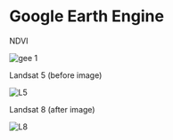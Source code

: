# Google Earth Engine


NDVI

![gee 1](https://user-images.githubusercontent.com/64560798/137584362-18c143b8-ab6a-4de0-99d3-d21b9d3cdfe1.png)



Landsat 5 (before image)

![L5](https://user-images.githubusercontent.com/64560798/137584530-51f57cf3-4293-4a8b-b30c-eb5926664575.png)


Landsat 8 (after image)

![L8](https://user-images.githubusercontent.com/64560798/137584533-6ea1254b-4195-4e87-bbd3-b1ca273fc1c5.png)



